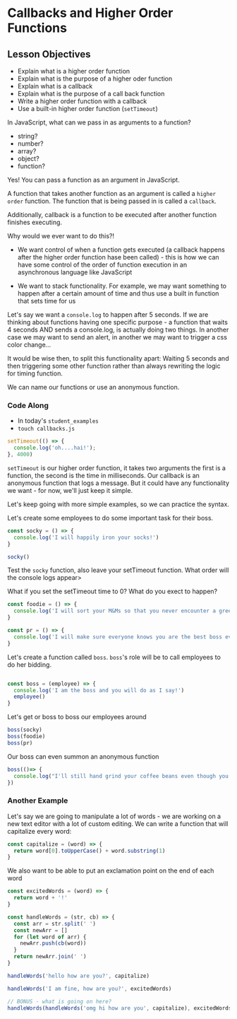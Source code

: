 # Callbacks and Higher Order Functions

## Lesson Objectives

- Explain what is a higher order function
- Explain what is the purpose of a higher oder function
- Explain what is a callback
- Explain what is the purpose of a call back function
- Write a higher order function with a callback
- Use a built-in higher order function (`setTimeout`)


In JavaScript, what can we pass in as arguments to a function?
- string?
- number?
- array?
- object?
- function?

Yes! You can pass a function as an argument in JavaScript.

A function that takes another function as an argument is called a `higher order` function. The function that is being passed in is called a `callback`.

Additionally, callback is a function to be executed after another function finishes executing.

Why would we ever want to do this?!

- We want control of when a function gets executed (a callback happens after the higher order function hase been called) - this is how we can have some control of the order of function execution in an asynchronous language like JavaScript

- We want to stack functionality. For example, we may want something to happen after a certain amount of time and thus use a built in function that sets time for us

Let's say we want a `console.log` to happen after 5 seconds. If we are thinking about functions having one specific purpose - a function that waits 4 seconds AND sends a console.log, is actually doing two things. In another case we may want to send an alert, in another we may want to trigger a css color change...

It would be wise then, to split this functionality apart: Waiting 5 seconds and then triggering some other function rather than always rewriting the logic for timing function.

We can name our functions or use an anonymous function.

### Code Along

- In today's `student_examples`
- `touch callbacks.js`

```js
setTimeout(() => {
  console.log('oh....hai!');
}, 4000)
```

`setTimeout` is our higher order function, it takes two arguments the first is a function, the second is the time in milliseconds. Our callback is an anonymous function that logs a message. But it could have any functionality we want - for now, we'll just keep it simple.


Let's keep going with more simple examples, so we can practice the syntax.

Let's create some employees to do some important task for their boss.

```js
const socky = () => {
  console.log('I will happily iron your socks!')
}

socky()
```

Test the `socky` function, also leave your setTimeout function. What order will the console logs appear>

What if you set the setTimeout time to 0? What do you exect to happen?

```js
const foodie = () => {
  console.log('I will sort your M&Ms so that you never encounter a green one!')
}

const pr = () => {
  console.log('I will make sure everyone knows you are the best boss ever')
}
```

Let's create a function called `boss`. `boss`'s role will be to call employees to do her bidding.

```js

const boss = (employee) => {
  console.log('I am the boss and you will do as I say!')
  employee()
}

```


Let's get or boss to boss our employees around

```js
boss(socky)
boss(foodie)
boss(pr)
```

Our boss can even summon an anonymous function

```js
boss(()=> {
  console.log("I'll still hand grind your coffee beans even though you never remember my name")
})
```

### Another Example

Let's say we are going to manipulate a lot of words - we are working on a new text editor with a lot of custom editing. We can write a function that will capitalize every word:

```js
const capitalize = (word) => {
  return word[0].toUpperCase() + word.substring(1)
}
```

We also want to be able to put an exclamation point on the end of each word

```js
const excitedWords = (word) => {
  return word + '!'
}
```

```js
const handleWords = (str, cb) => {
  const arr = str.split(' ')
  const newArr = []
  for (let word of arr) {
    newArr.push(cb(word))
  }
  return newArr.join(' ')
}

handleWords('hello how are you?', capitalize)

handleWords('I am fine, how are you?', excitedWords)

// BONUS - what is going on here?
handleWords(handleWords('omg hi how are you', capitalize), excitedWords)
```